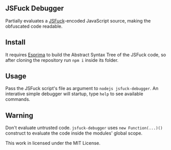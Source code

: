 ## JSFuck Debugger
Partially evaluates a [JSFuck][1]-encoded JavaScript source, making the obfuscated code readable.

## Install
It requires [Esprima][2] to build the Abstract Syntax Tree of the JSFuck code, so after cloning the repository run `npm i` inside its folder.

## Usage
Pass the JSFuck script's file as argument to `nodejs jsfuck-debugger`. An interative simple debugger will startup, type `help` to see available commands.

## Warning
Don't evaluate untrusted code. `jsfuck-debugger` uses `new Function(...)()` construct to evaluate the code inside the modules' global scope.

This work in licensed under the MIT License.

[1]: https://en.wikipedia.org/wiki/JSFuck
[2]: https://github.com/jquery/esprima
